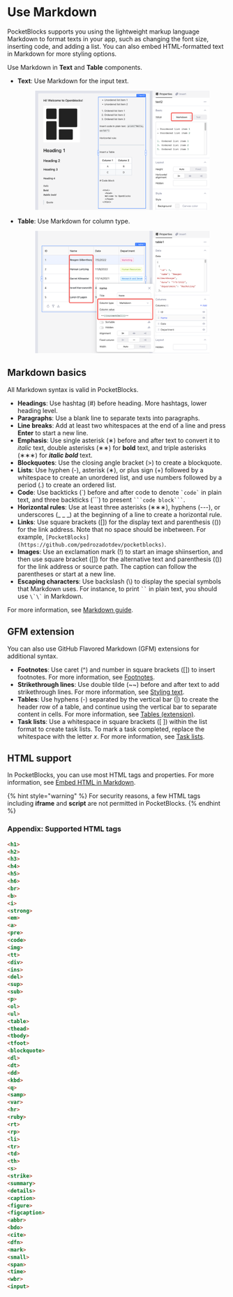 # Use Markdown

PocketBlocks supports you using the lightweight markup language Markdown to format texts in your app, such as changing the font size, inserting code, and adding a list. You can also embed HTML-formatted text in Markdown for more styling options.

Use Markdown in **Text** and **Table** components.

- **Text**: Use Markdown for the input text.

  <figure><img src="../../.gitbook/assets/build-apps/component-guides/use-markdown/01.png" alt=""><figcaption></figcaption></figure>

- **Table**: Use Markdown for column type.

  <figure><img src="../../.gitbook/assets/build-apps/component-guides/use-markdown/02.png" alt=""><figcaption></figcaption></figure>

## Markdown basics

All Markdown syntax is valid in PocketBlocks.

- **Headings**: Use hashtag (#) before heading. More hashtags, lower heading level.
- **Paragraphs**: Use a blank line to separate texts into paragraphs.
- **Line breaks**: Add at least two whitespaces at the end of a line and press **Enter** to start a new line.
- **Emphasis**: Use single asterisk (∗) before and after text to convert it to _italic_ text, double asterisks (∗∗) for **bold** text, and triple asterisks (∗∗∗) for _**italic bold**_ text.
- **Blockquotes**: Use the closing angle bracket (>) to create a blockquote.
- **Lists**: Use hyphen (-), asterisk (∗), or plus sign (+) followed by a whitespace to create an unordered list, and use numbers followed by a period (.) to create an ordered list.
- **Code**: Use backticks (\`) before and after code to denote `` `code` `` in plain text, and three backticks (\`\`\`) to present ` ```code block``` `.
- **Horizontal rules**: Use at least three asterisks (∗∗∗), hyphens (---), or underscores (\_ \_ \_) at the beginning of a line to create a horizontal rule.
- **Links**: Use square brackets (\[]) for the display text and parenthesis (()) for the link address. Note that no space should be inbetween. For example, `[PocketBlocks](https://github.com/pedrozadotdev/pocketblocks)`.
- **Images**: Use an exclamation mark (!) to start an image shiinsertion, and then use square bracket (\[]) for the alternative text and parenthesis (()) for the link address or source path. The caption can follow the parentheses or start at a new line.
- **Escaping characters**: Use backslash (\\) to display the special symbols that Markdown uses. For instance, to print ` `` ` in plain text, you should use `` \`\` `` in Markdown.&#x20;

For more information, see [Markdown guide](https://www.markdownguide.org/basic-syntax/).

## GFM extension

You can also use GitHub Flavored Markdown (GFM) extensions for additional syntax.

- **Footnotes**: Use caret (^) and number in square brackets (\[]) to insert footnotes. For more information, see [Footnotes](https://docs.github.com/en/get-started/writing-on-github/getting-started-with-writing-and-formatting-on-github/basic-writing-and-formatting-syntax#footnotes).
- **Strikethrough lines**: Use double tilde (\~\~) before and after text to add strikethrough lines. For more information, see [Styling text](https://docs.github.com/en/get-started/writing-on-github/getting-started-with-writing-and-formatting-on-github/basic-writing-and-formatting-syntax#styling-text).
- **Tables**: Use hyphens (-) separated by the vertical bar (|) to create the header row of a table, and continue using the vertical bar to separate content in cells. For more information, see [Tables (extension)](https://github.github.com/gfm/#tables-extension-).
- **Task lists**: Use a whitespace in square brackets (\[ ]) within the list format to create task lists. To mark a task completed, replace the whitespace with the letter _x_. For more information, see [Task lists](https://docs.github.com/en/get-started/writing-on-github/getting-started-with-writing-and-formatting-on-github/basic-writing-and-formatting-syntax#task-lists).

## HTML support

In PocketBlocks, you can use most HTML tags and properties. For more information, see [Embed HTML in Markdown](https://www.markdownguide.org/basic-syntax/#html).

{% hint style="warning" %}
For security reasons, a few HTML tags including **iframe** and **script** are not permitted in PocketBlocks.
{% endhint %}

### Appendix: Supported HTML tags

```html
<h1>
<h2>
<h3>
<h4>
<h5>
<h6>
<br>
<b>
<i>
<strong>
<em>
<a>
<pre>
<code>
<img>
<tt>
<div>
<ins>
<del>
<sup>
<sub>
<p>
<ol>
<ul>
<table>
<thead>
<tbody>
<tfoot>
<blockquote>
<dl>
<dt>
<dd>
<kbd>
<q>
<samp>
<var>
<hr>
<ruby>
<rt>
<rp>
<li>
<tr>
<td>
<th>
<s>
<strike>
<summary>
<details>
<caption>
<figure>
<figcaption>
<abbr>
<bdo>
<cite>
<dfn>
<mark>
<small>
<span>
<time>
<wbr>
<input>
```
